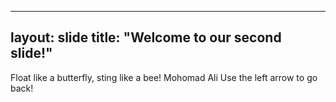 

---
layout: slide
title: "Welcome to our second slide!"
---
Float like a butterfly, sting like a bee! Mohomad Ali
Use the left arrow to go back!
